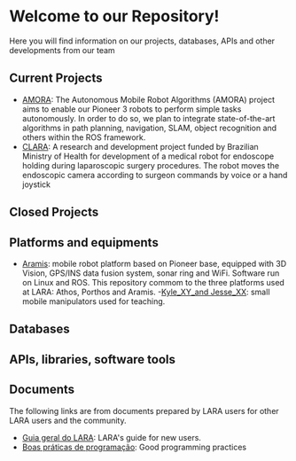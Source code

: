 # Welcome to our Repository!

Here you will find information on our projects, databases, APIs and other developments from our team

## Current Projects 

- [AMORA](https://github.com/lara-unb/amora): The Autonomous Mobile Robot Algorithms (AMORA) project aims to enable our Pioneer 3 robots to perform simple tasks autonomously. In order to do so, we plan to integrate state-of-the-art algorithms in path planning, navigation, SLAM, object recognition and others within the ROS framework.
- [CLARA](https://github.com/lara-unb/CLARA): A research and development project funded by Brazilian Ministry of Health for development of a medical robot for endoscope holding during laparoscopic surgery procedures. The robot moves the endoscopic camera according to surgeon commands by voice or a hand joystick

## Closed Projects 

## Platforms and equipments

- [Aramis](https://github.com/lara-unb/aramis): mobile robot platform based on Pioneer base, equipped with 3D Vision, GPS/INS data fusion system, sonar ring and WiFi. Software run on Linux and ROS. This repository commom to the three platforms used at LARA: Athos, Porthos and Aramis.
-[Kyle_XY_and Jesse_XX](https://github.com/lara-unb/Kyle_XY_Jesse_XX): small mobile manipulators used for teaching. 

## Databases

## APIs, libraries, software tools 

## Documents

The following links are from documents prepared by LARA users for other LARA users and the community. 

- [Guia geral do LARA](https://github.com/lara-unb/Guia-geral-do-LARA): LARA's guide for new users.
- [Boas práticas de programação](https://lara-unb.github.io/dicas-programacao/): Good programming practices

